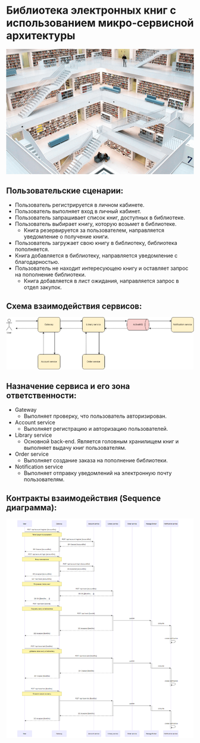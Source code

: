 # Библиотека электронных книг с использованием микро-сервисной архитектуры
![library](README.assets/lib.png)

## Пользовательские сценарии:
- Пользователь регистрируется в личном кабинете.
- Пользователь выполняет вход в личный кабинет.
- Пользователь запрашивает список книг, доступных в библиотеке.
- Пользователь выбирает книгу, которую возьмет в библиотеке.
  - Книга резервируется за пользователем, направляется уведомление о получение книги.
- Пользователь загружает свою книгу в библиотеку, библиотека пополняется.
 - Книга добавляется в библиотеку, направляется уведомление с благодарностью.
- Пользователь не находит интересующею книгу и оставляет запрос на пополнение библиотеки.
  - Книга добавляется в лист ожидания, направляется запрос в отдел закупок.

## Схема взаимодействия сервисов:
![lib-drawio](README.assets/lib.drawio.png)

## Назначение сервиса и его зона ответственности:
- Gateway
  - Выполняет проверку, что пользователь авторизирован.
- Account service
  - Выполняет регистрацию и авторизацию пользователей.
- Library service
  - Основной back-end. Является головным хранилищем книг и выполняет выдачу книг пользователям.
- Order service
  - Выполняет создание заказа на пополнение библиотеки.
- Notification service
  - Выполняет отправку уведомлений на электронную почту пользователям.

## Контракты взаимодействия (Sequence диаграмма):
![lib-mermaid-sequence](README.assets/lib-mermaid-sequence.png)